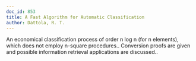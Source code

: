 ```yaml
---
doc_id: 853
title: A Fast Algorithm for Automatic Classification
author: Dattola, R. T.
---
```


An economical classification process of order n log n (for n elements),
which does not employ n-square procedures.. Conversion proofs are given and
possible information retrieval applications are discussed..